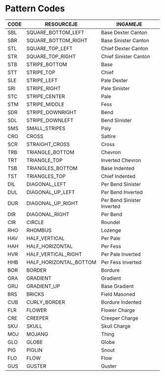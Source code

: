 # Pattern Codes
| **CODE** | **RESOURCEJE**           | **INGAMEJE**               |
| -------- | ------------------------ | -------------------------- |
| SBL      | SQUARE\_BOTTOM\_LEFT     | Base Dexter Canton         |
| SBR      | SQUARE\_BOTTOM\_RIGHT    | Base Sinister Canton       |
| STL      | SQUARE\_TOP\_LEFT        | Chief Dexter Canton        |
| STR      | SQUARE\_TOP\_RIGHT       | Chief Sinister Canton      |
| STB      | STRIPE\_BOTTOM           | Base                       |
| STT      | STRIPE\_TOP              | Chief                      |
| SLE      | STRIPE\_LEFT             | Pale Dexter                |
| SRI      | STRIPE\_RIGHT            | Pale Sinister              |
| STC      | STRIPE\_CENTER           | Pale                       |
| STM      | STRIPE\_MIDDLE           | Fess                       |
| SDR      | STRIPE\_DOWNRIGHT        | Bend                       |
| SDL      | STRIPE\_DOWNLEFT         | Bend Sinister              |
| SMS      | SMALL\_STRIPES           | Paly                       |
| CRO      | CROSS                    | Saltire                    |
| SCR      | STRAIGHT\_CROSS          | Cross                      |
| TRB      | TRIANGLE\_BOTTOM         | Chevron                    |
| TRT      | TRIANGLE\_TOP            | Inverted Chevron           |
| TSB      | TRIANGLES\_BOTTOM        | Base Indented              |
| TST      | TRIANGLES\_TOP           | Chief Indented             |
| DIL      | DIAGONAL\_LEFT           | Per Bend Sinister          |
| DUL      | DIAGONAL\_UP\_LEFT       | Per Bend Inverted          |
| DUR      | DIAGONAL\_UP\_RIGHT      | Per Bend Sinister Inverted |
| DIR      | DIAGONAL\_RIGHT          | Per Bend                   |
| CIR      | CIRCLE                   | Roundel                    |
| RHO      | RHOMBUS                  | Lozenge                    |
| HAV      | HALF\_VERTICAL           | Per Pale                   |
| HAH      | HALF\_HORIZONTAL         | Per Fess                   |
| HVR      | HALF\_VERTICAL\_RIGHT    | Per Pale Inverted          |
| HHB      | HALF\_HORIZONTAL\_BOTTOM | Per Fess Inverted          |
| BOR      | BORDER                   | Bordure                    |
| GRA      | GRADIENT                 | Gradient                   |
| GRU      | GRADIENT\_UP             | Base Gradient              |
| BRS      | BRICKS                   | Field Masoned              |
| CUB      | CURLY\_BORDER            | Bordure Indented           |
| FLR      | FLOWER                   | Flower Charge              |
| CRE      | CREEPER                  | Creeper Charge             |
| SKU      | SKULL                    | Skull Charge               |
| MOJ      | MOJANG                   | Thing                      |
| GLO      | GLOBE                    | Globe                      |
| PIG      | PIGLIN                   | Snout                      |
| FLO      | FLOW                     | Flow                       |
| GUS      | GUSTER                   | Guster                     |
